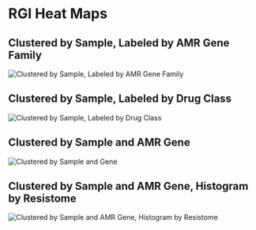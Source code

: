 # RGI Heat Maps

## Clustered by Sample, Labeled by AMR Gene Family
![Clustered by Sample, Labeled by AMR Gene Family](genefamily_samples-113.png)

## Clustered by Sample, Labeled by Drug Class
![Clustered by Sample, Labeled by Drug Class](drugclass_samples-113.png)

## Clustered by Sample and AMR Gene
![Clustered by Sample and Gene](cluster_both-113.png)

## Clustered by Sample and AMR Gene, Histogram by Resistome
![Clustered by Sample and AMR Gene, Histogram by Resistome](cluster_both_frequency-113.png)
